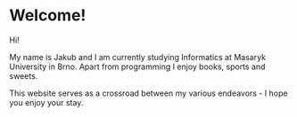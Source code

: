 # Welcome!

Hi! 

My name is Jakub and I am currently studying Informatics at Masaryk University in Brno. Apart from programming I enjoy books, sports and sweets.

This website serves as a crossroad between my various endeavors - I hope you enjoy your stay.

